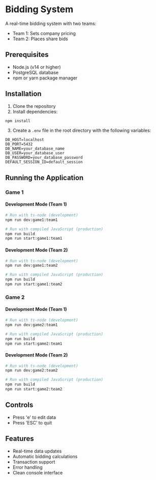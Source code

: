 # Bidding System

A real-time bidding system with two teams:
- Team 1: Sets company pricing
- Team 2: Places share bids

## Prerequisites

- Node.js (v14 or higher)
- PostgreSQL database
- npm or yarn package manager

## Installation

1. Clone the repository
2. Install dependencies:
```bash
npm install
```

3. Create a `.env` file in the root directory with the following variables:
```env
DB_HOST=localhost
DB_PORT=5432
DB_NAME=your_database_name
DB_USER=your_database_user
DB_PASSWORD=your_database_password
DEFAULT_SESSION_ID=default_session
```

## Running the Application

### Game 1

#### Development Mode (Team 1)
```bash
# Run with ts-node (development)
npm run dev:game1:team1

# Run with compiled JavaScript (production)
npm run build
npm run start:game1:team1
```

#### Development Mode (Team 2)
```bash
# Run with ts-node (development)
npm run dev:game1:team2

# Run with compiled JavaScript (production)
npm run build
npm run start:game1:team2
```

### Game 2

#### Development Mode (Team 1)
```bash
# Run with ts-node (development)
npm run dev:game2:team1

# Run with compiled JavaScript (production)
npm run build
npm run start:game2:team1
```

#### Development Mode (Team 2)
```bash
# Run with ts-node (development)
npm run dev:game2:team2

# Run with compiled JavaScript (production)
npm run build
npm run start:game2:team2
```

## Controls

- Press 'e' to edit data
- Press 'ESC' to quit

## Features

- Real-time data updates
- Automatic bidding calculations
- Transaction support
- Error handling
- Clean console interface 